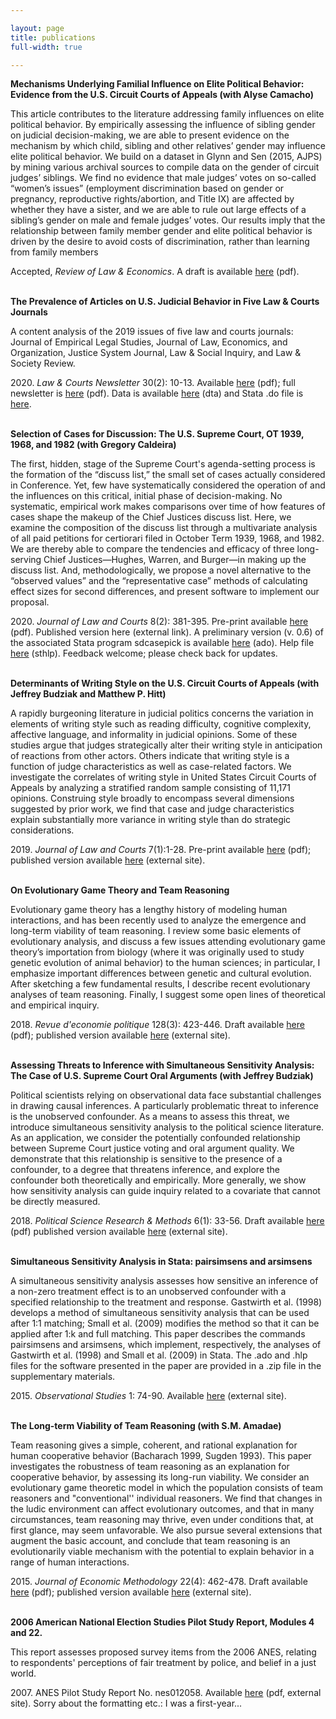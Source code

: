 ```yaml
---

layout: page
title: publications
full-width: true

---
```


**Mechanisms Underlying Familial Influence on Elite Political Behavior: Evidence from the U.S. Circuit Courts of Appeals (with Alyse Camacho)**

This article contributes to the literature addressing family influences on elite political behavior. By empirically assessing the influence of sibling gender on judicial decision-making, we are able to present evidence on the mechanism by which child, sibling and other relatives’ gender may influence elite political behavior. We build on a dataset in Glynn and Sen (2015, AJPS) by mining various archival sources to compile data on the gender of circuit judges’ siblings. We find no evidence that male judges’ votes on so-called “women’s issues” (employment discrimination based on gender or pregnancy, reproductive rights/abortion, and Title IX) are affected by whether they have a sister, and we are able to rule out large effects of a sibling’s gender on male and female judges’ votes. Our results imply that the relationship between family member gender and elite political behavior is driven by the desire to avoid costs of discrimination, rather than learning from family members

Accepted, *Review of Law & Economics*. A draft is available [here](https://raw.githubusercontent.com/dlempert/dlempert.github.io/master/docs/siblings_ol.pdf) (pdf).
<br/><br/>

**The Prevalence of Articles on U.S. Judicial Behavior in Five Law & Courts Journals**

A content analysis of the 2019 issues of five law and courts journals: Journal of Empirical Legal Studies, Journal of Law, Economics, and Organization, Justice System Journal, Law & Social Inquiry, and Law & Society Review.

2020\. *Law & Courts Newsletter* 30(2): 10-13. Available [here](https://raw.githubusercontent.com/dlempert/dlempert.github.io/master/docs/cts_journals_ol.pdf) (pdf); full newsletter is [here](https://raw.githubusercontent.com/dlempert/dlempert.github.io/master/docs/lcn_fa2020.pdf) (pdf).
Data is available [here](https://drive.google.com/file/d/1D7gGknOUdAiatTGcAuwwYbiSpC5U6xh9/view?usp=sharing) (dta) and Stata .do file is [here](https://drive.google.com/file/d/1uZd3fyYZi95Nfz0-GCgyNxCk62TtL88g/view?usp=sharing).
<br/><br/>


**Selection of Cases for Discussion: The U.S. Supreme Court, OT 1939, 1968, and 1982 (with Gregory Caldeira)**

The first, hidden, stage of the Supreme Court's agenda-setting process is the formation of the “discuss list,” the small set of cases actually considered in Conference. Yet, few have systematically considered the operation of and the influences on this critical, initial phase of decision-making. No systematic, empirical work makes comparisons over time of how features of cases shape the makeup of the Chief Justices discuss list. Here, we examine the composition of the discuss list through a multivariate analysis of all paid petitions for certiorari filed in October Term 1939, 1968, and 1982. We are thereby able to compare the tendencies and efficacy of three long-serving Chief Justices—Hughes, Warren, and Burger—in making up the discuss list. And, methodologically, we propose a novel alternative to the “observed values” and the “representative case” methods of calculating effect sizes for second differences, and present software to implement our proposal.

2020\. *Journal of Law and Courts* 8(2): 381-395.  Pre-print available [here](https://raw.githubusercontent.com/dlempert/dlempert.github.io/master/docs/discuss_list_ol.pdf) (pdf).  Published version here (external link).
A preliminary version (v. 0.6) of the associated Stata program sdcasepick is available [here](https://raw.githubusercontent.com/dlempert/dlempert.github.io/master/docs/sdcasepick.ado) (ado).  Help file [here](https://raw.githubusercontent.com/dlempert/dlempert.github.io/master/docs/sdcasepick.sthlp) (sthlp).  Feedback welcome; please check back for updates.
<br/><br/>


**Determinants of Writing Style on the U.S. Circuit Courts of Appeals (with Jeffrey Budziak and Matthew P. Hitt)**

A rapidly burgeoning literature in judicial politics concerns the variation in elements of writing style such as reading difficulty, cognitive complexity, affective language, and informality in judicial opinions. Some of these studies argue that judges strategically alter their writing style in anticipation of reactions from other actors. Others indicate that writing style is a function of judge characteristics as well as case-related factors. We investigate the correlates of writing style in United States Circuit Courts of Appeals by analyzing a stratified random sample consisting of 11,171 opinions. Construing style broadly to encompass several dimensions suggested by prior work, we find that case and judge characteristics explain substantially more variance in writing style than do strategic considerations.

2019\. *Journal of Law and Courts* 7(1):1-28.  Pre-print available [here](https://raw.githubusercontent.com/dlempert/dlempert.github.io/master/docs/determinants_ol.pdf) (pdf); published version available [here](https://www.journals.uchicago.edu/doi/abs/10.1086/701128) (external site).
<br/><br/>

**On Evolutionary Game Theory and Team Reasoning**

Evolutionary game theory has a lengthy history of modeling human interactions, and has been recently used to analyze the emergence and long-term viability of team reasoning. I review some basic elements of evolutionary analysis, and discuss a few issues attending evolutionary game theory’s importation from biology (where it was originally used to study genetic evolution of animal behavior) to the human sciences; in particular, I emphasize important differences between genetic and cultural evolution. After sketching a few fundamental results, I describe recent evolutionary analyses of team reasoning. Finally, I suggest some open lines of theoretical and empirical inquiry.

2018\. *Revue d'economie politique* 128(3): 423-446.  Draft available [here](https://raw.githubusercontent.com/dlempert/dlempert.github.io/master/docs/egt_tr_ol.pdf) (pdf); published version available [here](https://www.cairn.info/resume.php?ID_ARTICLE=REDP_283_0423) (external site).
<br/><br/>


**Assessing Threats to Inference with Simultaneous Sensitivity Analysis: The Case of U.S. Supreme Court Oral Arguments (with Jeffrey Budziak)**

Political scientists relying on observational data face substantial challenges in drawing causal inferences.  A particularly problematic threat to inference is the unobserved confounder. As a means to assess this threat, we introduce simultaneous sensitivity analysis to the political science literature. As an application, we consider the potentially confounded relationship between Supreme Court justice voting and oral argument quality. We demonstrate that this relationship is sensitive to the presence of a confounder, to a degree that threatens inference, and explore the confounder both theoretically and empirically. More generally, we show how sensitivity analysis can guide inquiry related to a covariate that cannot be directly measured.

2018\. *Political Science Research & Methods* 6(1): 33-56. Draft available [here](https://raw.githubusercontent.com/dlempert/dlempert.github.io/master/docs/oa_all_ol.pdf) (pdf) published version available [here](http://dx.doi.org/10.1017/psrm.2015.74) (external site).
<br/><br/>

**Simultaneous Sensitivity Analysis in Stata: pairsimsens and arsimsens**

A simultaneous sensitivity analysis assesses how sensitive an inference of a non-zero treatment effect is to an unobserved confounder with a specified relationship to the treatment and response. Gastwirth et al. (1998) develops a method of simultaneous sensitivity analysis that can be used after 1:1 matching; Small et al. (2009) modifies the method so that it can be applied after 1:k and full matching. This paper describes the commands pairsimsens and arsimsens, which implement, respectively, the analyses of Gastwirth et al. (1998) and Small et al. (2009) in Stata. The .ado and .hlp files for the software presented in the paper are provided in a .zip file in the supplementary materials.

2015\. *Observational Studies* 1: 74-90. Available [here](https://obsstudies.org/simultaneous-sensitivity-analysis-in-stata-arsimsens-and-pairsimsens/) (external site).
<br/><br/>

**The Long-term Viability of Team Reasoning (with S.M. Amadae)**

Team reasoning gives a simple, coherent, and rational explanation for human cooperative behavior (Bacharach 1999, Sugden 1993). This paper investigates the robustness of team reasoning as an explanation for cooperative behavior, by assessing its long-run viability. We consider an evolutionary game theoretic model in which the population consists of team reasoners and "conventional'' individual reasoners.  We find that changes in the ludic environment can affect evolutionary outcomes, and that in many circumstances, team reasoning may thrive, even under conditions that, at first glance, may seem unfavorable.  We also pursue several extensions that augment the basic account, and conclude that team reasoning is an evolutionarily viable mechanism with the potential to explain behavior in a range of human interactions.

2015\. *Journal of Economic Methodology* 22(4): 462-478. Draft available [here](https://raw.githubusercontent.com/dlempert/dlempert.github.io/master/docs/tr_ol.pdf) (pdf); published version available [here](http://dx.doi.org/10.1080/1350178X.2015.1024880) (external site).
<br/><br/>

**2006 American National Election Studies Pilot Study Report, Modules 4 and 22.**

This report assesses proposed survey items from the 2006 ANES, relating to respondents' perceptions of fair treatment by police, and belief in a just world.

2007\. ANES Pilot Study Report No. nes012058. Available [here](https://electionstudies.org/wp-content/uploads/2018/04/nes012058.pdf) (pdf, external site). Sorry about the formatting etc.: I was a first-year...
